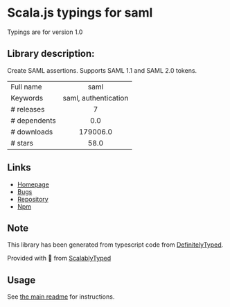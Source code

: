 
# Scala.js typings for saml

Typings are for version 1.0

## Library description:
Create SAML assertions. Supports SAML 1.1 and SAML 2.0 tokens.

|                    |                 |
| ------------------ | :-------------: |
| Full name          | saml |
| Keywords           | saml, authentication |
| # releases         | 7 |
| # dependents       | 0.0 |
| # downloads        | 179006.0 |
| # stars            | 58.0 |

## Links
- [Homepage](https://github.com/auth0/node-saml#readme)
- [Bugs](https://github.com/auth0/node-saml/issues)
- [Repository](https://github.com/auth0/node-saml)
- [Npm](https://www.npmjs.com/package/saml)
    


## Note
This library has been generated from typescript code from [DefinitelyTyped](https://definitelytyped.org).

Provided with :purple_heart: from [ScalablyTyped](https://github.com/oyvindberg/ScalablyTyped)

## Usage
See [the main readme](../../readme.md) for instructions.


